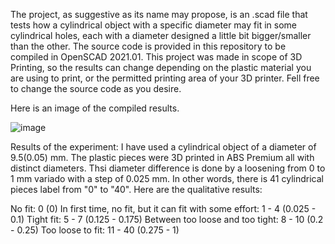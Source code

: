 The project, as suggestive as its name may propose, is an .scad file that tests how a cylindrical object with a specific diameter may fit in some cylindrical holes, each with a diameter designed a little bit bigger/smaller than the other. The source code is provided in this repository to be compiled in OpenSCAD 2021.01. This project was made in scope of 3D Printing, so the results can change depending on the plastic material you are using to print, or the permitted printing area of your 3D printer. Fell free to change the source code as you desire.

Here is an image of the compiled results.

![image](https://github.com/user-attachments/assets/45b28459-056b-4e52-82ad-cb94a58e876a)

Results of the experiment:
I have used a cylindrical object of a diameter of 9.5(0.05) mm. The plastic pieces were 3D printed in ABS Premium all with distinct diameters. Thsi diameter difference is done by a loosening from 0 to 1 mm variado with a step of 0.025 mm. In other words, there is 41 cylindrical pieces label from "0" to "40". Here are the qualitative results:

No fit: 0 (0)
In first time, no fit, but it can fit with some effort: 1 - 4 (0.025 - 0.1)
Tight fit: 5 - 7 (0.125 - 0.175)
Between too loose and too tight: 8 - 10 (0.2 - 0.25)
Too loose to fit: 11 - 40 (0.275 - 1)
